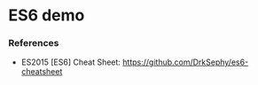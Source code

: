 ES6 demo
============



### References

*  ES2015 [ES6] Cheat Sheet: https://github.com/DrkSephy/es6-cheatsheet 